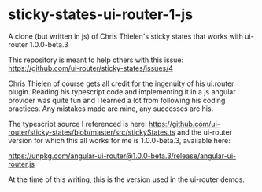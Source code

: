 # sticky-states-ui-router-1-js
A clone (but written in js) of Chris Thielen's sticky states that works with ui-router 1.0.0-beta.3

This repository is meant to help others with this issue: https://github.com/ui-router/sticky-states/issues/4

Chris Thielen of course gets all credit for the ingenuity of his ui.router plugin. Reading his typescript code and implementing it in a js angular provider was quite fun and I learned a lot from following his coding practices. Any mistakes made are mine, any successes are his. 

The typescript source I referenced is here: https://github.com/ui-router/sticky-states/blob/master/src/stickyStates.ts
and the ui-router version for which this all works for me is 1.0.0-beta.3, available here: 

https://unpkg.com/angular-ui-router@1.0.0-beta.3/release/angular-ui-router.js

At the time of this writing, this is the version used in the ui-router demos.

